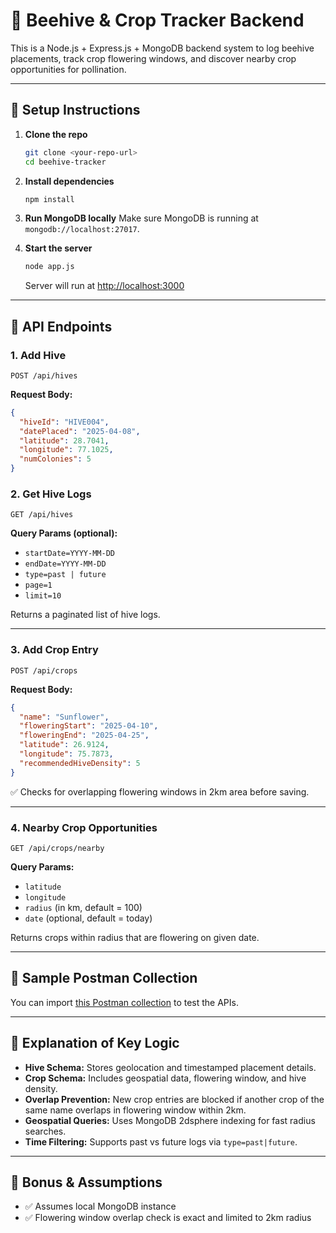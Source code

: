 # 🌾 Beehive & Crop Tracker Backend

This is a Node.js + Express.js + MongoDB backend system to log beehive placements, track crop flowering windows, and discover nearby crop opportunities for pollination.

---

## 🚀 Setup Instructions

1. **Clone the repo**
   ```bash
   git clone <your-repo-url>
   cd beehive-tracker
   ```

2. **Install dependencies**
   ```bash
   npm install
   ```

3. **Run MongoDB locally**
   Make sure MongoDB is running at `mongodb://localhost:27017`.

4. **Start the server**
   ```bash
   node app.js
   ```

   Server will run at [http://localhost:3000](http://localhost:3000)

---

## 🔌 API Endpoints

### 1. **Add Hive**
```
POST /api/hives
```
**Request Body:**
```json
{
  "hiveId": "HIVE004",
  "datePlaced": "2025-04-08",
  "latitude": 28.7041,
  "longitude": 77.1025,
  "numColonies": 5
}
```

### 2. **Get Hive Logs**
```
GET /api/hives
```
**Query Params (optional):**
- `startDate=YYYY-MM-DD`
- `endDate=YYYY-MM-DD`
- `type=past | future`
- `page=1`
- `limit=10`

Returns a paginated list of hive logs.

---

### 3. **Add Crop Entry**
```
POST /api/crops
```
**Request Body:**
```json
{
  "name": "Sunflower",
  "floweringStart": "2025-04-10",
  "floweringEnd": "2025-04-25",
  "latitude": 26.9124,
  "longitude": 75.7873,
  "recommendedHiveDensity": 5
}
```

✅ Checks for overlapping flowering windows in 2km area before saving.

---

### 4. **Nearby Crop Opportunities**
```
GET /api/crops/nearby
```
**Query Params:**
- `latitude`
- `longitude`
- `radius` (in km, default = 100)
- `date` (optional, default = today)

Returns crops within radius that are flowering on given date.

---

## 🧪 Sample Postman Collection

You can import [this Postman collection](./BeeHive.postman_collection.json) to test the APIs.

---

## 🧠 Explanation of Key Logic

- **Hive Schema:** Stores geolocation and timestamped placement details.
- **Crop Schema:** Includes geospatial data, flowering window, and hive density.
- **Overlap Prevention:** New crop entries are blocked if another crop of the same name overlaps in flowering window within 2km.
- **Geospatial Queries:** Uses MongoDB 2dsphere indexing for fast radius searches.
- **Time Filtering:** Supports past vs future logs via `type=past|future`.

---

## 🧩 Bonus & Assumptions

- ✅ Assumes local MongoDB instance
- ✅ Flowering window overlap check is exact and limited to 2km radius

